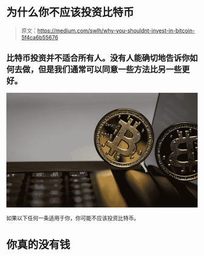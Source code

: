 # 为什么你不应该投资比特币

> 原文：<https://medium.com/swlh/why-you-shouldnt-invest-in-bitcoin-5f4ca6b55676>

## 比特币投资并不适合所有人。没有人能确切地告诉你如何去做，但是我们通常可以同意一些方法比另一些更好。

![](img/3e2ce583780811a690efdc878d7fc378.png)

如果以下任何一条适用于你，你可能不应该投资比特币。

# 你真的没有钱